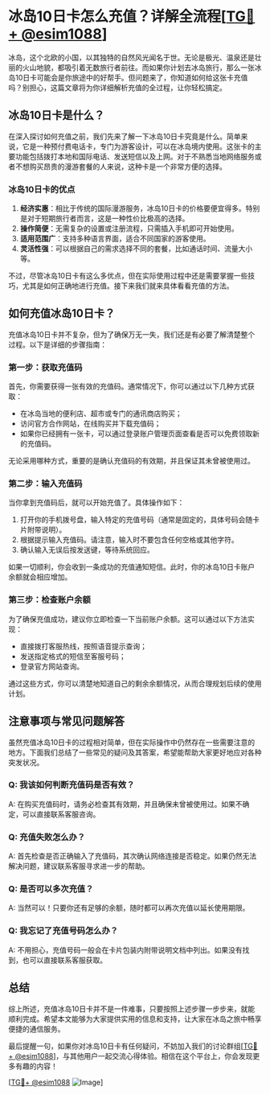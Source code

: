 # 冰岛10日卡怎么充值？详解全流程[[TG💪+ @esim1088](https://t.me/s/esim1088)]

冰岛，这个北欧的小国，以其独特的自然风光闻名于世。无论是极光、温泉还是壮丽的火山地貌，都吸引着无数旅行者前往。而如果你计划去冰岛旅行，那么一张冰岛10日卡可能会是你旅途中的好帮手。但问题来了，你知道如何给这张卡充值吗？别担心，这篇文章将为你详细解析充值的全过程，让你轻松搞定。

## 冰岛10日卡是什么？

在深入探讨如何充值之前，我们先来了解一下冰岛10日卡究竟是什么。简单来说，它是一种预付费电话卡，专门为游客设计，可以在冰岛境内使用。这张卡的主要功能包括拨打本地和国际电话、发送短信以及上网。对于不熟悉当地网络服务或者不想购买昂贵的漫游套餐的人来说，这种卡是一个非常方便的选择。

### 冰岛10日卡的优点

1. **经济实惠**：相比于传统的国际漫游服务，冰岛10日卡的价格要便宜得多。特别是对于短期旅行者而言，这是一种性价比极高的选择。
2. **操作简便**：无需复杂的设置或注册流程，只需插入手机即可开始使用。
3. **适用范围广**：支持多种语言界面，适合不同国家的游客使用。
4. **灵活性强**：可以根据自己的需求选择不同的套餐，比如通话时间、流量大小等。

不过，尽管冰岛10日卡有这么多优点，但在实际使用过程中还是需要掌握一些技巧，尤其是如何正确地进行充值。接下来我们就来具体看看充值的方法。

## 如何充值冰岛10日卡？

充值冰岛10日卡并不复杂，但为了确保万无一失，我们还是有必要了解清楚整个过程。以下是详细的步骤指南：

### 第一步：获取充值码

首先，你需要获得一张有效的充值码。通常情况下，你可以通过以下几种方式获取：
- 在冰岛当地的便利店、超市或专门的通讯商店购买；
- 访问官方合作网站，在线购买并下载充值码；
- 如果你已经拥有一张卡，可以通过登录账户管理页面查看是否可以免费领取新的充值码。

无论采用哪种方式，重要的是确认充值码的有效期，并且保证其未曾被使用过。

### 第二步：输入充值码

当你拿到充值码后，就可以开始充值了。具体操作如下：
1. 打开你的手机拨号盘，输入特定的充值号码（通常是固定的，具体号码会随卡片附带说明）。
2. 根据提示输入充值码。请注意，输入时不要包含任何空格或其他字符。
3. 确认输入无误后按发送键，等待系统回应。

如果一切顺利，你会收到一条成功的充值通知短信。此时，你的冰岛10日卡账户余额就会相应增加。

### 第三步：检查账户余额

为了确保充值成功，建议你立即检查一下当前账户余额。这可以通过以下方法实现：
- 直接拨打客服热线，按照语音提示查询；
- 发送指定格式的短信至客服号码；
- 登录官方网站查询。

通过这些方式，你可以清楚地知道自己的剩余余额情况，从而合理规划后续的使用计划。

## 注意事项与常见问题解答

虽然充值冰岛10日卡的过程相对简单，但在实际操作中仍然存在一些需要注意的地方。下面我们总结了一些常见的疑问及其答案，希望能帮助大家更好地应对各种突发状况。

### Q: 我该如何判断充值码是否有效？
A: 在购买充值码时，请务必检查其有效期，并且确保未曾被使用过。如果不确定，可以直接联系客服咨询。

### Q: 充值失败怎么办？
A: 首先检查是否正确输入了充值码，其次确认网络连接是否稳定。如果仍然无法解决问题，建议联系客服寻求进一步的帮助。

### Q: 是否可以多次充值？
A: 当然可以！只要你还有足够的余额，随时都可以再次充值以延长使用期限。

### Q: 我忘记了充值号码怎么办？
A: 不用担心，充值号码一般会在卡片包装内附带说明文档中列出。如果没有找到，也可以直接联系客服获取。

## 总结

综上所述，充值冰岛10日卡并不是一件难事，只要按照上述步骤一步步来，就能顺利完成。希望本文能够为大家提供实用的信息和支持，让大家在冰岛之旅中畅享便捷的通信服务。

最后提醒一句，如果你对冰岛10日卡有任何疑问，不妨加入我们的讨论群组[[TG💪+ @esim1088](https://t.me/s/esim1088)]，与其他用户一起交流心得体验。相信在这个平台上，你会发现更多有趣的内容！

[[TG💪+ @esim1088](https://t.me/s/esim1088) ![Image](https://i.postimg.cc/4NQfJmqS/Snipaste-2025-05-13-00-14-12.png)]
